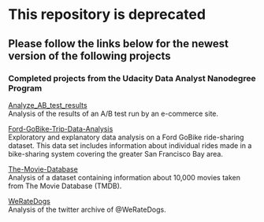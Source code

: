 # This repository is deprecated
## Please follow the links below for the newest version of the following projects


### Completed projects from the Udacity Data Analyst Nanodegree Program
[Analyze_AB_test_results](https://github.com/quantumphysicist/Analysis_of_AB_Test_Results)   
Analysis of the results of an A/B test run by an e-commerce site.

[Ford-GoBike-Trip-Data-Analysis](https://github.com/quantumphysicist/Ford-GoBike-Trip-Data-Analysis)   
Exploratory and explanatory data analysis on a Ford GoBike ride-sharing dataset. This data set includes information about individual rides made in a bike-sharing system covering the greater San Francisco Bay area.

[The-Movie-Database](https://github.com/quantumphysicist/The-Movie-Database-Data-Analysis)   
Analysis of a dataset containing information about 10,000 movies taken from The Movie Database (TMDB).

[WeRateDogs](https://github.com/quantumphysicist/WeRateDogs-Twitter-Archive-Data-Analysis)   
Analysis of the twitter archive of @WeRateDogs.

